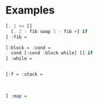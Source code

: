 # Examples

```haskell #fib
[. 1 <= [] 
  [. 2 - fib swap 1 - fib +] if 
] :fib =
```

```haskell #while
[:block = :cond =
  cond [:cond :block while] [] if 
] :while =
```

```haskell #map [[higher_order]]

[:f = :stack =

  
   
] :map =


```
